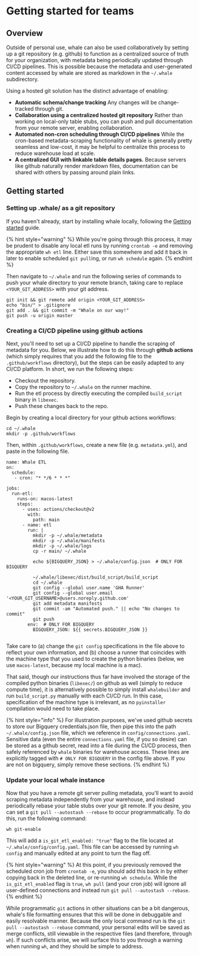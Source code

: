 # Getting started for teams

## Overview

Outside of personal use, whale can also be used collaboratively by setting up a git repository \(e.g. github\) to function as a centralized source of truth for your organization, with metadata being periodically updated through CI/CD pipelines. This is possible because the metadata and user-generated content accessed by whale are stored as markdown in the `~/.whale` subdirectory.

Using a hosted git solution has the distinct advantage of enabling:

* **Automatic schema/change tracking** Any changes will be change-tracked through git.
* **Collaboration using a centralized hosted git repository** Rather than working on local-only table stubs, you can push and pull documentation from your remote server, enabling collaboration.
* **Automated non-cron scheduling through CI/CD pipelines** While the cron-based metadata-scraping functionality of whale is generally pretty seamless and low-cost, it may be helpful to centralize this process to reduce warehouse load at scale.
* **A centralized GUI with linkable table details pages.** Because servers like github naturally render markdown files, documentation can be shared with others by passing around plain links.

## Getting started

### Setting up .whale/ as a git repository

If you haven't already, start by installing whale locally, following the [Getting started](../#installation) guide.

{% hint style="warning" %}
While you're going through this process, it may be prudent to disable any local etl runs by running `crontab -e` and removing the appropriate `wh etl` line. Either save this somewhere and add it back in later to enable scheduled `git pull`ing, or run `wh schedule` again.
{% endhint %}

Then navigate to `~/.whale` and run the following series of commands to push your whale directory to your remote branch, taking care to replace `<YOUR_GIT_ADDRESS>` with your git address.

```text
git init && git remote add origin <YOUR_GIT_ADDRESS>
echo "bin/" > .gitignore
git add . && git commit -m "Whale on our way!"
git push -u origin master
```

### Creating a CI/CD pipeline using github actions

Next, you'll need to set up a CI/CD pipeline to handle the scraping of metadata for you. Below, we illustrate how to do this through **github actions** \(which simply requires that you add the following file to the `.github/workflows` directory\), but the steps can be easily adapted to any CI/CD platform. In short, we run the following steps:

* Checkout the repository.
* Copy the repository to `~/.whale` on the runner machine.
* Run the etl process by directly executing the compiled `build_script` binary in `libexec`.
* Push these changes back to the repo.

Begin by creating a local directory for your github actions workflows:

```text
cd ~/.whale
mkdir -p .github/workflows
```

Then, within `.github/workflows`, create a new file \(e.g. `metadata.yml`\), and paste in the following file.

```text
name: Whale ETL
on:
  schedule:
   - cron: "* */6 * * *"

jobs:
  run-etl:
    runs-on: macos-latest
    steps:
      - uses: actions/checkout@v2
        with:
          path: main
      - name: etl
        run: |
          mkdir -p ~/.whale/metadata
          mkdir -p ~/.whale/manifests
          mkdir -p ~/.whale/logs
          cp -r main/ ~/.whale

          echo ${BIGQUERY_JSON} > ~/.whale/config.json  # ONLY FOR BIGQUERY 
          
          ~/.whale/libexec/dist/build_script/build_script
          cd ~/.whale
          git config --global user.name 'GHA Runner'
          git config --global user.email '<YOUR_GIT_USERNAME>@users.noreply.github.com'
          git add metadata manifests
          git commit -am "Automated push." || echo "No changes to commit"
          git push
        env:  # ONLY FOR BIGQUERY
          BIGQUERY_JSON: ${{ secrets.BIGQUERY_JSON }}


```

Take care to \(a\) change the `git config` specifications in the file above to reflect your own information, and \(b\) choose a runner that coincides with the machine type that you used to create the python binaries \(below, we use `macos-latest`, because my local machine is a mac\).

That said, though our instructions thus far have involved the storage of the compiled python binaries \(`libexec/`\) on github as well \(simply to reduce compute time\), it is alternatively possible to simply install `whalebuilder` and run `build_script.py` manually with each CI/CD run. In this case, specification of the machine type is irrelevant, as no `pyinstaller` compilation would need to take place.

{% hint style="info" %}
For illustration purposes, we've used github secrets to store our Bigquery credentials.json file, then pipe this into the path `~/.whale/config.json` file, which we reference in `config/connections.yaml`. Sensitive data \(even the entire `connections.yaml` file, if you so desire\) can be stored as a github secret, read into a file during the CI/CD process, then safely referenced by `whale` binaries for warehouse access. These lines are explicitly tagged with `# ONLY FOR BIGQUERY` in the config file above. If you are not on bigquery, simply remove these sections.
{% endhint %}

### Update your local whale instance

Now that you have a remote git server pulling metadata, you'll want to avoid scraping metadata independently from your warehouse, and instead periodically rebase your table stubs over your git remote. If you desire, you can set a `git pull --autostash --rebase` to occur programmatically. To do this, run the following command:

```text
wh git-enable
```

This will add a `is_git_etl_enabled: "true"` flag to the file located at `~/.whale/config/config.yaml`. This file can be accessed by running `wh config` and manually edited at any point to turn the flag off.

{% hint style="warning" %}
At this point, if you previously removed the scheduled cron job from `crontab -e`, you should add this back in by either copying back in the deleted line, or re-running `wh schedule`. While the `is_git_etl_enabled` flag is `true`, `wh pull` \(and your cron job\) will ignore all user-defined connections and instead run `git pull --autostash --rebase`.
{% endhint %}

While programmatic `git` actions in other situations can be a bit dangerous, whale's file formatting ensures that this will be done in debuggable and easily resolvable manner. Because the only local command run is the `git pull --autostash --rebase` command, your personal edits will be saved as merge conflicts, still viewable in the respective files \(and therefore, through `wh`\). If such conflicts arise, we will surface this to you through a warning when running `wh`, and they should be simple to address.


